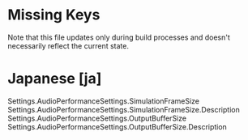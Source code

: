 # Missing Keys
Note that this file updates only during build processes and doesn't necessarily reflect the current state.

# Japanese [ja]
Settings.AudioPerformanceSettings.SimulationFrameSize  
Settings.AudioPerformanceSettings.SimulationFrameSize.Description  
Settings.AudioPerformanceSettings.OutputBufferSize  
Settings.AudioPerformanceSettings.OutputBufferSize.Description  

